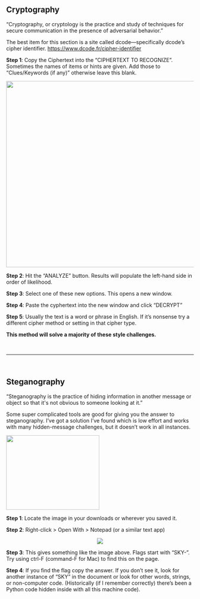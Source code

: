 ## Cryptography

“Cryptography, or cryptology is the practice and study of techniques for secure communication in the presence of adversarial behavior.”

The best item for this section is a site called dcode—specifically dcode’s cipher identifier. 
<ins>https://www.dcode.fr/cipher-identifier</ins>
 


**Step 1**: Copy the Ciphertext into the “CIPHERTEXT TO RECOGNIZE”. Sometimes the names of items or hints are given. Add those to “Clues/Keywords (if any)” otherwise leave this blank. 

<p align="center">
<img src="https://github.com/user-attachments/assets/3ec9619c-70d4-46bb-b0c2-5d6e74259882" width="750" height="500"></br>
</p>

**Step 2**: Hit the “ANALYZE” button. Results will populate the left-hand side in order of likelihood. 

**Step 3**: Select one of these new options. This opens a new window.

**Step 4**: Paste the cyphertext into the new window and click “DECRYPT”

**Step 5**: Usually the text is a word or phrase in English. If it’s nonsense try a different cipher method or setting in that cipher type. 

**This method will solve a majority of these style challenges.** 

</br>

--- 

</br>

## Steganography

“Steganography is the practice of hiding information in another message or object so that it's not obvious to someone looking at it.”

Some super complicated tools are good for giving you the answer to steganography. I’ve got a solution I’ve found which is low effort and works with many hidden-message challenges, but it doesn’t work in all instances. 

<img src="https://github.com/user-attachments/assets/befa1372-5cf3-4397-91a3-a39e755eb1bd" width="250" height="200"></br>

**Step 1**: Locate the image in your downloads or wherever you saved it. 

**Step 2**: Right-click > Open With > Notepad (or a similar text app)

<p align="center">
<img src="https://github.com/user-attachments/assets/b304acef-8542-48d8-9755-082c9c783223">
</p>

**Step 3**: This gives something like the image above. Flags start with “SKY-”. Try using ctrl-F (command-F for Mac) to find this on the page. 

**Step 4**: If you find the flag copy the answer. If you don’t see it, look for another instance of “SKY” in the document or look for other words, strings, or non-computer code. (Historically (if I remember correctly) there’s been a Python code hidden inside with all this machine code).
